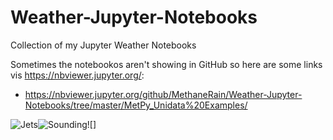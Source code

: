 # Weather-Jupyter-Notebooks
Collection of my Jupyter Weather Notebooks

Sometimes the notebookos aren't showing in GitHub so here are some links vis https://nbviewer.jupyter.org/:

* https://nbviewer.jupyter.org/github/MethaneRain/Weather-Jupyter-Notebooks/tree/master/MetPy_Unidata%20Examples/



![Jets](https://github.com/MethaneRain/Weather-Jupyter-Notebooks/blob/master/MetPy_Unidata%20Examples/Sample%20Maps/RESIZE_250mb_Heights_Winds_2019_01_18_12Z.png)![Sounding](https://github.com/MethaneRain/Weather-Jupyter-Notebooks/blob/master/MetPy_Unidata%20Examples/Sample%20Maps/RESIZE_Sounding_DNR_20190118.png)![]
